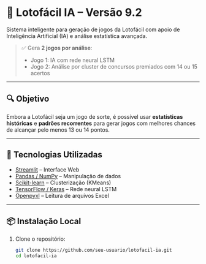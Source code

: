 # 🎯 Lotofácil IA – Versão 9.2

Sistema inteligente para geração de jogos da Lotofácil com apoio de Inteligência Artificial (IA) e análise estatística avançada.

> ✅ Gera **2 jogos por análise**:
> - Jogo 1: IA com rede neural LSTM
> - Jogo 2: Análise por cluster de concursos premiados com 14 ou 15 acertos

---

## 🔍 Objetivo

Embora a Lotofácil seja um jogo de sorte, é possível usar **estatísticas históricas** e **padrões recorrentes** para gerar jogos com melhores chances de alcançar pelo menos 13 ou 14 pontos.

---

## 🚀 Tecnologias Utilizadas

- [Streamlit](https://streamlit.io) – Interface Web
- [Pandas / NumPy](https://pandas.pydata.org/) – Manipulação de dados
- [Scikit-learn](https://scikit-learn.org/) – Clusterização (KMeans)
- [TensorFlow / Keras](https://www.tensorflow.org/) – Rede neural LSTM
- [Openpyxl](https://openpyxl.readthedocs.io/) – Leitura de arquivos Excel

---

## 📦 Instalação Local

1. Clone o repositório:
   ```bash
   git clone https://github.com/seu-usuario/lotofacil-ia.git
   cd lotofacil-ia
